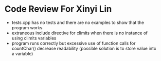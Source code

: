 # Code Review For Xinyi Lin

* tests.cpp has no tests and there are no examples to show that the program works
* extraneous include directive for climits when there is no instance of using climits variables
* program runs correctly but excessive use of function calls for countChar() decrease readability (possible solution is to store value into a variable)
